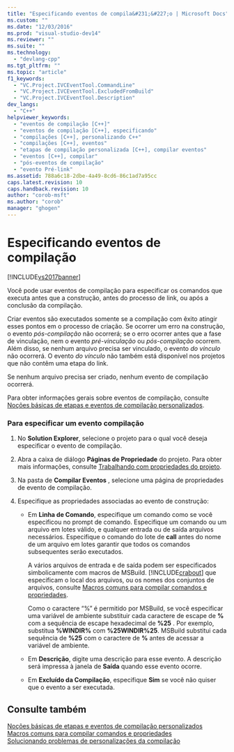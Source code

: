 ```yaml
---
title: "Especificando eventos de compila&#231;&#227;o | Microsoft Docs"
ms.custom: ""
ms.date: "12/03/2016"
ms.prod: "visual-studio-dev14"
ms.reviewer: ""
ms.suite: ""
ms.technology: 
  - "devlang-cpp"
ms.tgt_pltfrm: ""
ms.topic: "article"
f1_keywords: 
  - "VC.Project.IVCEventTool.CommandLine"
  - "VC.Project.IVCEventTool.ExcludedFromBuild"
  - "VC.Project.IVCEventTool.Description"
dev_langs: 
  - "C++"
helpviewer_keywords: 
  - "eventos de compilação [C++]"
  - "eventos de compilação [C++], especificando"
  - "compilações [C++], personalizando C++"
  - "compilações [C++], eventos"
  - "etapas de compilação personalizada [C++], compilar eventos"
  - "eventos [C++], compilar"
  - "pós-eventos de compilação"
  - "evento Pré-link"
ms.assetid: 788a6c18-2dbe-4a49-8cd6-86c1ad7a95cc
caps.latest.revision: 10
caps.handback.revision: 10
author: "corob-msft"
ms.author: "corob"
manager: "ghogen"
---
```

# Especificando eventos de compila&#231;&#227;o
[!INCLUDE[vs2017banner](../assembler/inline/includes/vs2017banner.md)]

Você pode usar eventos de compilação para especificar os comandos que executa antes que a construção, antes do processo de link, ou após a conclusão da compilação.  
  
 Criar eventos são executados somente se a compilação com êxito atingir esses pontos em o processo de criação.  Se ocorrer um erro na construção, o evento *pós\-compilação* não ocorrerá; se o erro ocorrer antes que a fase de vinculação, nem o evento *pré\-vinculação* ou *pós\-compilação* ocorrem.  Além disso, se nenhum arquivo precisa ser vinculado, o evento *do vínculo* não ocorrerá.  O evento *do vínculo* não também está disponível nos projetos que não contêm uma etapa do link.  
  
 Se nenhum arquivo precisa ser criado, nenhum evento de compilação ocorrerá.  
  
 Para obter informações gerais sobre eventos de compilação, consulte [Noções básicas de etapas e eventos de compilação personalizados](../ide/understanding-custom-build-steps-and-build-events.md).  
  
### Para especificar um evento compilação  
  
1.  No **Solution Explorer**, selecione o projeto para o qual você deseja especificar o evento de compilação.  
  
2.  Abra a caixa de diálogo **Páginas de Propriedade** do projeto.  Para obter mais informações, consulte [Trabalhando com propriedades do projeto](../ide/working-with-project-properties.md).  
  
3.  Na pasta de **Compilar Eventos** , selecione uma página de propriedades de evento de compilação.  
  
4.  Especifique as propriedades associadas ao evento de construção:  
  
    -   Em **Linha de Comando**, especifique um comando como se você especificou no prompt de comando.  Especifique um comando ou um arquivo em lotes válido, e qualquer entrada ou de saída arquivos necessários.  Especifique o comando do lote de **call** antes do nome de um arquivo em lotes garantir que todos os comandos subsequentes serão executados.  
  
         A vários arquivos de entrada e de saída podem ser especificados simbolicamente com macros de MSBuild.  [!INCLUDE[crabout](../Token/crabout_md.md)] que especificam o local dos arquivos, ou os nomes dos conjuntos de arquivos, consulte [Macros comuns para compilar comandos e propriedades](../ide/common-macros-for-build-commands-and-properties.md).  
  
         Como o caractere “%” é permitido por MSBuild, se você especificar uma variável de ambiente substituir cada caractere de escape de **%** com a sequência de escape hexadecimal de **%25** .  Por exemplo, substitua **%WINDIR%** com **%25WINDIR%25**.  MSBuild substitui cada sequência de **%25** com o caractere de **%** antes de acessar a variável de ambiente.  
  
    -   Em **Descrição**, digite uma descrição para esse evento.  A descrição será impressa à janela de **Saída** quando esse evento ocorre.  
  
    -   Em **Excluído da Compilação**, especifique **Sim** se você não quiser que o evento a ser executada.  
  
## Consulte também  
 [Noções básicas de etapas e eventos de compilação personalizados](../ide/understanding-custom-build-steps-and-build-events.md)   
 [Macros comuns para compilar comandos e propriedades](../ide/common-macros-for-build-commands-and-properties.md)   
 [Solucionando problemas de personalizações da compilação](../ide/troubleshooting-build-customizations.md)